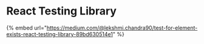 # React Testing Library

{% embed url="https://medium.com/@lekshmi.chandra90/test-for-element-exists-react-testing-library-89bd630514e1" %}



